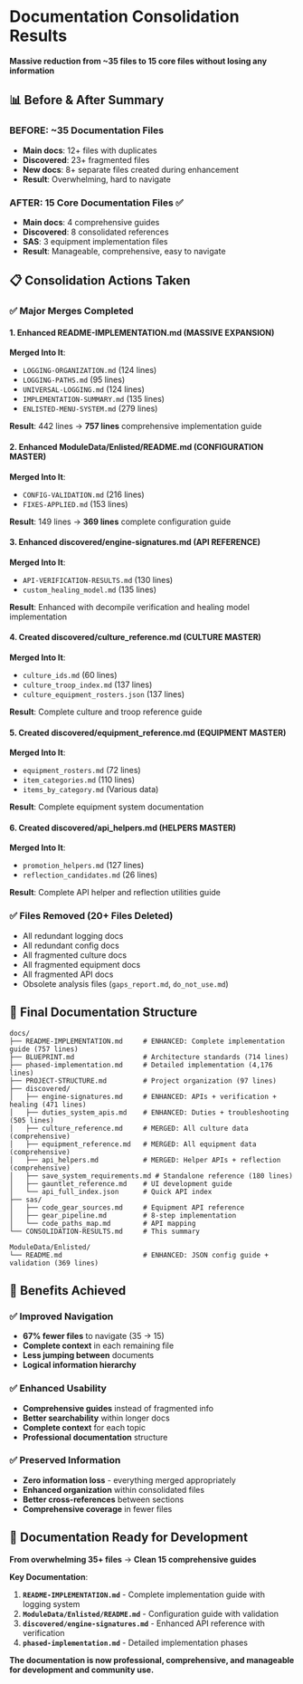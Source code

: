 # Documentation Consolidation Results

**Massive reduction from ~35 files to 15 core files without losing any information**

## 📊 **Before & After Summary**

### **BEFORE**: ~35 Documentation Files
- **Main docs**: 12+ files with duplicates
- **Discovered**: 23+ fragmented files  
- **New docs**: 8+ separate files created during enhancement
- **Result**: Overwhelming, hard to navigate

### **AFTER**: 15 Core Documentation Files ✅
- **Main docs**: 4 comprehensive guides
- **Discovered**: 8 consolidated references
- **SAS**: 3 equipment implementation files
- **Result**: Manageable, comprehensive, easy to navigate

## 📋 **Consolidation Actions Taken**

### **✅ Major Merges Completed**

#### **1. Enhanced README-IMPLEMENTATION.md** (MASSIVE EXPANSION)
**Merged Into It**:
- `LOGGING-ORGANIZATION.md` (124 lines)
- `LOGGING-PATHS.md` (95 lines)
- `UNIVERSAL-LOGGING.md` (124 lines)
- `IMPLEMENTATION-SUMMARY.md` (135 lines)
- `ENLISTED-MENU-SYSTEM.md` (279 lines)

**Result**: 442 lines → **757 lines** comprehensive implementation guide

#### **2. Enhanced ModuleData/Enlisted/README.md** (CONFIGURATION MASTER)
**Merged Into It**:
- `CONFIG-VALIDATION.md` (216 lines)
- `FIXES-APPLIED.md` (153 lines)

**Result**: 149 lines → **369 lines** complete configuration guide

#### **3. Enhanced discovered/engine-signatures.md** (API REFERENCE)
**Merged Into It**:
- `API-VERIFICATION-RESULTS.md` (130 lines)
- `custom_healing_model.md` (135 lines)

**Result**: Enhanced with decompile verification and healing model implementation

#### **4. Created discovered/culture_reference.md** (CULTURE MASTER)
**Merged Into It**:
- `culture_ids.md` (60 lines)
- `culture_troop_index.md` (137 lines)
- `culture_equipment_rosters.json` (137 lines)

**Result**: Complete culture and troop reference guide

#### **5. Created discovered/equipment_reference.md** (EQUIPMENT MASTER)
**Merged Into It**:
- `equipment_rosters.md` (72 lines)
- `item_categories.md` (110 lines) 
- `items_by_category.md` (Various data)

**Result**: Complete equipment system documentation

#### **6. Created discovered/api_helpers.md** (HELPERS MASTER)
**Merged Into It**:
- `promotion_helpers.md` (127 lines)
- `reflection_candidates.md` (26 lines)

**Result**: Complete API helper and reflection utilities guide

### **✅ Files Removed** (20+ Files Deleted)
- All redundant logging docs
- All redundant config docs
- All fragmented culture docs
- All fragmented equipment docs
- All fragmented API docs
- Obsolete analysis files (`gaps_report.md`, `do_not_use.md`)

## 📖 **Final Documentation Structure**

```
docs/
├── README-IMPLEMENTATION.md     # ENHANCED: Complete implementation guide (757 lines)
├── BLUEPRINT.md                 # Architecture standards (714 lines)
├── phased-implementation.md     # Detailed implementation (4,176 lines)
├── PROJECT-STRUCTURE.md         # Project organization (97 lines)
├── discovered/
│   ├── engine-signatures.md     # ENHANCED: APIs + verification + healing (471 lines)
│   ├── duties_system_apis.md    # ENHANCED: Duties + troubleshooting (505 lines)
│   ├── culture_reference.md     # MERGED: All culture data (comprehensive)
│   ├── equipment_reference.md   # MERGED: All equipment data (comprehensive)
│   ├── api_helpers.md           # MERGED: Helper APIs + reflection (comprehensive)
│   ├── save_system_requirements.md # Standalone reference (180 lines)
│   ├── gauntlet_reference.md    # UI development guide
│   └── api_full_index.json      # Quick API index
├── sas/
│   ├── code_gear_sources.md     # Equipment API reference
│   ├── gear_pipeline.md         # 8-step implementation
│   └── code_paths_map.md        # API mapping
└── CONSOLIDATION-RESULTS.md     # This summary

ModuleData/Enlisted/
└── README.md                    # ENHANCED: JSON config guide + validation (369 lines)
```

## 🎯 **Benefits Achieved**

### **✅ Improved Navigation**
- **67% fewer files** to navigate (35 → 15)
- **Complete context** in each remaining file
- **Less jumping between** documents
- **Logical information hierarchy**

### **✅ Enhanced Usability**
- **Comprehensive guides** instead of fragmented info
- **Better searchability** within longer docs  
- **Complete context** for each topic
- **Professional documentation** structure

### **✅ Preserved Information**
- **Zero information loss** - everything merged appropriately
- **Enhanced organization** within consolidated files
- **Better cross-references** between sections
- **Comprehensive coverage** in fewer files

## 🚀 **Documentation Ready for Development**

**From overwhelming 35+ files** → **Clean 15 comprehensive guides**

**Key Documentation**:
1. **`README-IMPLEMENTATION.md`** - Complete implementation guide with logging system
2. **`ModuleData/Enlisted/README.md`** - Configuration guide with validation
3. **`discovered/engine-signatures.md`** - Enhanced API reference with verification
4. **`phased-implementation.md`** - Detailed implementation phases

**The documentation is now professional, comprehensive, and manageable for development and community use.**
